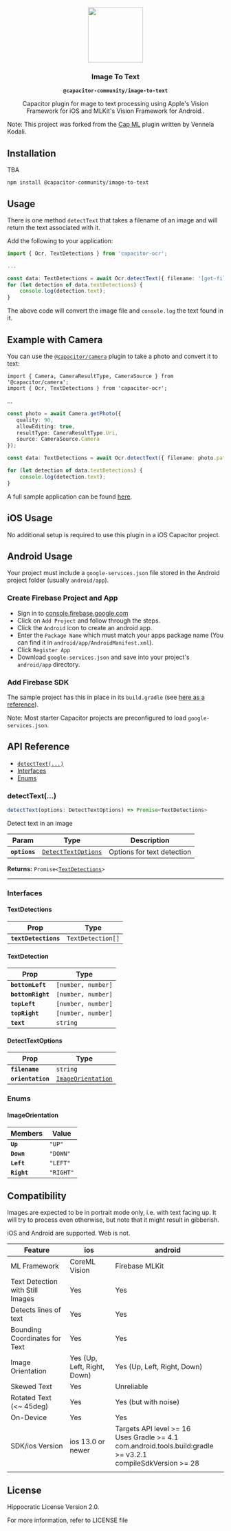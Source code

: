 <p align="center"><br><img src="https://user-images.githubusercontent.com/236501/85893648-1c92e880-b7a8-11ea-926d-95355b8175c7.png" width="128" height="128" /></p>
<h3 align="center">Image To Text</h3>
<p align="center"><strong><code>@capacitor-community/image-to-text</code></strong></p>
<p align="center">
  Capacitor plugin for mage to text processing using Apple's Vision Framework for iOS and MLKit's Vision Framework for Android.</a>.
</p>

Note: This project was forked from the [Cap ML](https://github.com/bendyworks/cap-ml) plugin written by Vennela Kodali.

## Installation

TBA
```
npm install @capacitor-community/image-to-text
```

## Usage

There is one method `detectText` that takes a filename of an image and will return the text associated with it.

Add the following to your application:
```typescript
import { Ocr, TextDetections } from 'capacitor-ocr';

...

const data: TextDetections = await Ocr.detectText({ filename: '[get-filename-of-image-jpg]' });
for (let detection of data.textDetections) {
    console.log(detection.text);
}
```

The above code will convert the image file and `console.log` the text found in it.


## Example with Camera

You can use the [`@capacitor/camera`](https://capacitorjs.com/docs/apis/camera) plugin to take a photo and convert it to text:

```
import { Camera, CameraResultType, CameraSource } from '@capacitor/camera';
import { Ocr, TextDetections } from 'capacitor-ocr';
```

...

```typescript
const photo = await Camera.getPhoto({
   quality: 90,
   allowEditing: true,
   resultType: CameraResultType.Uri,
   source: CameraSource.Camera        
});

const data: TextDetections = await Ocr.detectText({ filename: photo.path });

for (let detection of data.textDetections) {
    console.log(detection.text);
}
```

A full sample application can be found [here](https://github.com/dtarnawsky/capacitor-ocr-example).

## iOS Usage
No additional setup is required to use this plugin in a iOS Capacitor project.

## Android Usage

Your project must include a `google-services.json` file stored in the Android project folder (usually `android/app`).

### Create Firebase Project and App

- Sign in to [console.firebase.google.com](https://console.firebase.google.com/)
- Click on `Add Project` and follow through the steps.
- Click the `Android` icon to create an android app.
- Enter the `Package Name` which must match your apps package name (You can find it in `android/app/AndroidManifest.xml`). 
- Click `Register App`
- Download `google-services.json` and save into your project's `android/app` directory.

### Add Firebase SDK
The sample project has this in place in its `build.gradle`  (see [here as a reference](https://github.com/dtarnawsky/capacitor-ocr-example/blob/09e7fb935f68e642d4906eb0ed002a52d1868b52/android/app/build.gradle#L47)).

Note: Most starter Capacitor projects are preconfigured to load `google-services.json`.

## API Reference

<docgen-index>

* [`detectText(...)`](#detecttext)
* [Interfaces](#interfaces)
* [Enums](#enums)

</docgen-index>

<docgen-api>
<!--Update the source file JSDoc comments and rerun docgen to update the docs below-->

### detectText(...)

```typescript
detectText(options: DetectTextOptions) => Promise<TextDetections>
```

Detect text in an image

| Param         | Type                                                            | Description                |
| ------------- | --------------------------------------------------------------- | -------------------------- |
| **`options`** | <code><a href="#detecttextoptions">DetectTextOptions</a></code> | Options for text detection |

**Returns:** <code>Promise&lt;<a href="#textdetections">TextDetections</a>&gt;</code>

--------------------


### Interfaces


#### TextDetections

| Prop                 | Type                         |
| -------------------- | ---------------------------- |
| **`textDetections`** | <code>TextDetection[]</code> |


#### TextDetection

| Prop              | Type                          |
| ----------------- | ----------------------------- |
| **`bottomLeft`**  | <code>[number, number]</code> |
| **`bottomRight`** | <code>[number, number]</code> |
| **`topLeft`**     | <code>[number, number]</code> |
| **`topRight`**    | <code>[number, number]</code> |
| **`text`**        | <code>string</code>           |


#### DetectTextOptions

| Prop              | Type                                                          |
| ----------------- | ------------------------------------------------------------- |
| **`filename`**    | <code>string</code>                                           |
| **`orientation`** | <code><a href="#imageorientation">ImageOrientation</a></code> |


### Enums


#### ImageOrientation

| Members     | Value                |
| ----------- | -------------------- |
| **`Up`**    | <code>"UP"</code>    |
| **`Down`**  | <code>"DOWN"</code>  |
| **`Left`**  | <code>"LEFT"</code>  |
| **`Right`** | <code>"RIGHT"</code> |

</docgen-api>

## Compatibility

Images are expected to be in portrait mode only, i.e. with text facing up. It will try to process even otherwise, but note that it might result in gibberish.

iOS and Android are supported. Web is not.

| Feature                          | ios                         | android                     |
| -------------------------------- | --------------------------- | --------------------------- |
| ML Framework                     | CoreML Vision               | Firebase MLKit              |
| Text Detection with Still Images | Yes                         | Yes                         |
| Detects lines of text            | Yes                         | Yes                         |
| Bounding Coordinates for Text    | Yes                         | Yes                         |
| Image Orientation                | Yes (Up, Left, Right, Down) | Yes (Up, Left, Right, Down) |
| Skewed Text                      | Yes                         | Unreliable                  |
| Rotated Text (<~ 45deg)          | Yes                         | Yes (but with noise)        |
| On-Device                        | Yes                         | Yes                         |
| SDK/ios Version                  | ios 13.0 or newer           | Targets API level >= 16<br>Uses Gradle >= 4.1<br>com.android.tools.build:gradle >= v3.2.1<br>compileSdkVersion >= 28 |
| | | |


## License
Hippocratic License Version 2.0.

For more information, refer to LICENSE file
